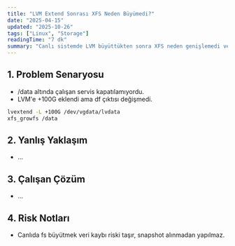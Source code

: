 ```yaml
---
title: "LVM Extend Sonrası XFS Neden Büyümedi?"
date: "2025-04-15"
updated: "2025-10-26"
tags: ["Linux", "Storage"]
readingTime: "7 dk"
summary: "Canlı sistemde LVM büyüttükten sonra XFS neden genişlemedi ve nasıl düzeltildi."
---
```


## 1. Problem Senaryosu
- /data altında çalışan servis kapatılamıyordu.
- LVM'e +100G eklendi ama df çıktısı değişmedi.

```bash
lvextend -L +100G /dev/vgdata/lvdata
xfs_growfs /data
```

## 2. Yanlış Yaklaşım
- ...

## 3. Çalışan Çözüm
- ...

## 4. Risk Notları
- Canlıda fs büyütmek veri kaybı riski taşır, snapshot alınmadan yapılmaz.
